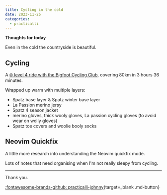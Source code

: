 ```yaml
---
title: Cycling in the cold
date: 2023-11-25
categories:
  - practicalli
---
```


**Thoughts for today**

Even in the cold the countryside is beautiful.

<!-- more -->

## Cycling

A [:globe_with_meridians: level 4 ride with the Bigfoot Cycling Club](https://www.strava.com/activities/10280941295), covering 80km in 3 hours 36 minutes.

Wrapped up warm with multiple layers:

- Spatz base layer & Spatz winter base layer
- La Passion merino jersy
- Spatz 4 season jacket
- merino gloves, thick wooly gloves, La passion cycling gloves (to avoid wear on wolly gloves)
- Spatz toe covers and woolie booly socks


## Neovim Quickfix

A little more research into understanding the Neovim quickfix mode.

Lots of notes that need organising when I'm not really sleepy from cycling.

---
Thank you.

[:fontawesome-brands-github: practicalli-johnny](https://github.com/practicalli-johnny){target=_blank .md-button}

